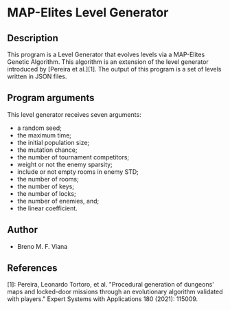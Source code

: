 # MAP-Elites Level Generator

## Description

This program is a Level Generator that evolves levels via a MAP-Elites Genetic
Algorithm.
This algorithm is an extension of the level generator introduced by [Pereira
et al.][1].
The output of this program is a set of levels written in JSON files.

## Program arguments

This level generator receives seven arguments:
- a random seed;
- the maximum time;
- the initial population size;
- the mutation chance;
- the number of tournament competitors;
- weight or not the enemy sparsity;
- include or not empty rooms in enemy STD;
- the number of rooms;
- the number of keys;
- the number of locks;
- the number of enemies, and;
- the linear coefficient.

## Author

- Breno M. F. Viana

## References

[1]: Pereira, Leonardo Tortoro, et al. "Procedural generation of dungeons' maps
and locked-door missions through an evolutionary algorithm validated with
players." Expert Systems with Applications 180 (2021): 115009.